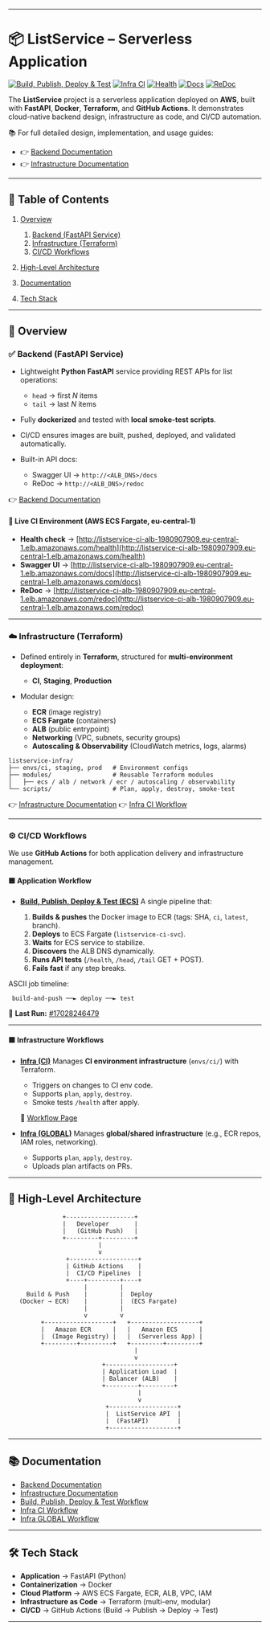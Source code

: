 
---

# 📦 ListService – Serverless Application

[![Build, Publish, Deploy & Test](https://github.com/humayun-rashid/withSecure-Assignment/actions/workflows/build-publish-deploy-test.yml/badge.svg)](https://github.com/humayun-rashid/withSecure-Assignment/actions/workflows/build-publish-deploy-test.yml)
[![Infra CI](https://github.com/humayun-rashid/withSecure-Assignment/actions/workflows/infra-ci.yml/badge.svg)](https://github.com/humayun-rashid/withSecure-Assignment/actions/workflows/infra-ci.yml)
[![Health](https://img.shields.io/website?url=http%3A%2F%2Flistservice-ci-alb-1980907909.eu-central-1.elb.amazonaws.com%2Fhealth\&label=API%20Health)](http://listservice-ci-alb-1980907909.eu-central-1.elb.amazonaws.com/health)
[![Docs](https://img.shields.io/badge/docs-Swagger-blue)](http://listservice-ci-alb-1980907909.eu-central-1.elb.amazonaws.com/docs)
[![ReDoc](https://img.shields.io/badge/docs-ReDoc-orange)](http://listservice-ci-alb-1980907909.eu-central-1.elb.amazonaws.com/redoc)

The **ListService** project is a serverless application deployed on **AWS**, built with **FastAPI**, **Docker**, **Terraform**, and **GitHub Actions**.
It demonstrates cloud-native backend design, infrastructure as code, and CI/CD automation.

📚 For full detailed design, implementation, and usage guides:

* 👉 [Backend Documentation](listservice-backend/README.md)
* 👉 [Infrastructure Documentation](infrastructure/README.md)

---

## 📑 Table of Contents

1. [Overview](#-overview)

   1. [Backend (FastAPI Service)](#-backend-fastapi-service)
   2. [Infrastructure (Terraform)](#️-infrastructure-terraform)
   3. [CI/CD Workflows](#️-cicd-workflows)
2. [High-Level Architecture](#-high-level-architecture)
3. [Documentation](#-documentation)
4. [Tech Stack](#-tech-stack)

---

## 🚀 Overview

### ✅ Backend (FastAPI Service)

* Lightweight **Python FastAPI** service providing REST APIs for list operations:

  * `head` → first *N* items
  * `tail` → last *N* items
* Fully **dockerized** and tested with **local smoke-test scripts**.
* CI/CD ensures images are built, pushed, deployed, and validated automatically.
* Built-in API docs:

  * Swagger UI → `http://<ALB_DNS>/docs`
  * ReDoc → `http://<ALB_DNS>/redoc`

👉 [Backend Documentation](listservice-backend/README.md)

#### 🔗 Live CI Environment (AWS ECS Fargate, eu-central-1)

* **Health check** → [http://listservice-ci-alb-1980907909.eu-central-1.elb.amazonaws.com/health](http://listservice-ci-alb-1980907909.eu-central-1.elb.amazonaws.com/health)
* **Swagger UI** → [http://listservice-ci-alb-1980907909.eu-central-1.elb.amazonaws.com/docs](http://listservice-ci-alb-1980907909.eu-central-1.elb.amazonaws.com/docs)
* **ReDoc** → [http://listservice-ci-alb-1980907909.eu-central-1.elb.amazonaws.com/redoc](http://listservice-ci-alb-1980907909.eu-central-1.elb.amazonaws.com/redoc)

---

### ☁️ Infrastructure (Terraform)

* Defined entirely in **Terraform**, structured for **multi-environment deployment**:

  * **CI**, **Staging**, **Production**
* Modular design:

  * **ECR** (image registry)
  * **ECS Fargate** (containers)
  * **ALB** (public entrypoint)
  * **Networking** (VPC, subnets, security groups)
  * **Autoscaling & Observability** (CloudWatch metrics, logs, alarms)

```
listservice-infra/
├── envs/ci, staging, prod   # Environment configs
├── modules/                 # Reusable Terraform modules
│   ├── ecs / alb / network / ecr / autoscaling / observability
└── scripts/                 # Plan, apply, destroy, smoke-test
```

👉 [Infrastructure Documentation](infrastructure/README.md)
👉 [Infra CI Workflow](https://github.com/humayun-rashid/withSecure-Assignment/actions/workflows/infra-ci.yml)

---

### ⚙️ CI/CD Workflows

We use **GitHub Actions** for both application delivery and infrastructure management.

#### 🟦 Application Workflow

* **[Build, Publish, Deploy & Test (ECS)](.github/workflows/build-publish-deploy-test.yml)**
  A single pipeline that:

  1. **Builds & pushes** the Docker image to ECR (tags: SHA, `ci`, `latest`, branch).
  2. **Deploys** to ECS Fargate (`listservice-ci-svc`).
  3. **Waits** for ECS service to stabilize.
  4. **Discovers** the ALB DNS dynamically.
  5. **Runs API tests** (`/health`, `/head`, `/tail` GET + POST).
  6. **Fails fast** if any step breaks.

ASCII job timeline:

```
 build-and-push ──► deploy ──► test
```

🔗 **Last Run:** [#17028246479](https://github.com/humayun-rashid/withSecure-Assignment/actions/runs/17028246479)

---

#### 🟩 Infrastructure Workflows

* **[Infra (CI)](.github/workflows/infra-ci.yml)**
  Manages **CI environment infrastructure** (`envs/ci/`) with Terraform.

  * Triggers on changes to CI env code.
  * Supports `plan`, `apply`, `destroy`.
  * Smoke tests `/health` after apply.

  🔗 [Workflow Page](https://github.com/humayun-rashid/withSecure-Assignment/actions/workflows/infra-ci.yml)

* **[Infra (GLOBAL)](.github/workflows/infra-global.yml)**
  Manages **global/shared infrastructure** (e.g., ECR repos, IAM roles, networking).

  * Supports `plan`, `apply`, `destroy`.
  * Uploads plan artifacts on PRs.

---

## 🔮 High-Level Architecture

```
               +-------------------+
               |   Developer       |
               |   (GitHub Push)   |
               +---------+---------+
                         |
                         v
                +-------------------+
                | GitHub Actions    |
                |  CI/CD Pipelines  |
                +----+---------+----+
                     |         |
     Build & Push    |         |  Deploy
   (Docker → ECR)    |         |  (ECS Fargate)
                     |         |
                     v         v
         +-------------------+   +-------------------+
         |   Amazon ECR      |   |   Amazon ECS      |
         |  (Image Registry) |   |  (Serverless App) |
         +---------+---------+   +---------+---------+
                                   |
                                   v
                          +-------------------+
                          | Application Load  |
                          | Balancer (ALB)    |
                          +---------+---------+
                                    |
                                    v
                           +-------------------+
                           |  ListService API  |
                           |  (FastAPI)        |
                           +-------------------+
```

---

## 📚 Documentation

* [Backend Documentation](listservice-backend/README.md)
* [Infrastructure Documentation](infrastructure/README.md)
* [Build, Publish, Deploy & Test Workflow](.github/workflows/build-publish-deploy-test.yml)
* [Infra CI Workflow](.github/workflows/infra-ci.yml)
* [Infra GLOBAL Workflow](.github/workflows/infra-global.yml)

---

## 🛠 Tech Stack

* **Application** → FastAPI (Python)
* **Containerization** → Docker
* **Cloud Platform** → AWS ECS Fargate, ECR, ALB, VPC, IAM
* **Infrastructure as Code** → Terraform (multi-env, modular)
* **CI/CD** → GitHub Actions (Build → Publish → Deploy → Test)

---

